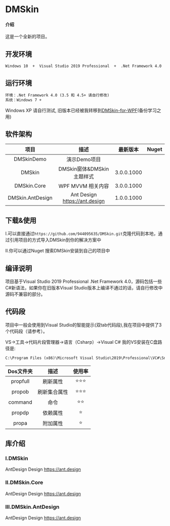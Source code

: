 # DMSkin

#### 介绍
这是一个全新的项目。

## 开发环境
````xml
Windows 10  +  Visual Studio 2019 Professional  +  .Net Framework 4.0
````

## 运行环境
````xml
环境：.Net Framework 4.0 (3.5 和 4.5+ 请自行修改)
系统：Windows 7 +
````

Windows XP 请自行测试,
旧版本已经被我转移到[DMSkin-for-WPF](https://github.com/944095635/DMSkin-for-WPF)(备份学习之用)

## 软件架构

| 项目               |   描述                         | 最新版本            | Nuget |
| :----:            |   :----:                       |   :----:       |:----:  | 
| DMSkinDemo        | 演示Demo项目                    |                |        |  
| DMSkin            | DMSkin窗体&DMSkin主题样式        | 3.0.0.1000     |        |
| DMSkin.Core       | WPF MVVM 相关内容               | 3.0.0.1000     |        |
| DMSkin.AntDesign  | Ant Design https://ant.design  | 1.0.0.1000     |        |


## 下载&使用
Ⅰ.可以直接通过`https://github.com/944095635/DMSkin.git`克隆代码到本地，通过引用项目的方式导入DMSkin到你的解决方案中

Ⅱ.你可以通过Nuget 搜索DMSkin安装到自己的项目中


## 编译说明
项目基于Visual Studio 2019 Professional .Net Framework 4.0，源码包括一些C#新语法，如果你在旧版本Visual Studio版本上编译不通过的话，请自行修改中源码不兼容的部分。


## 代码段
项目中一般会使用到Visual Studio的智能提示(双tab代码段),我在项目中提供了3个代码段（请参考）。

VS->工具->代码片段管理器->语言（Csharp）->Visual C#
我的VS安装在C盘路径是:
````xml
C:\Program Files (x86)\Microsoft Visual Studio\2019\Professional\VC#\Snippets\2052\Visual C#
````

| Dos文件夹                | 描述   |使用率   |
| :----:              | :---:          | :---:          |
| propfull  |  刷新属性       |⭐⭐⭐|
| propob  |  刷新集合属性       |⭐⭐⭐|
| command   | 命令        |⭐⭐|
| propdp    | 依赖属性    |⭐|
| propa    | 附加属性    |⭐|


## 库介绍

### Ⅰ.DMSkin 
AntDesign Design https://ant.design

### Ⅱ.DMSkin.Core 
AntDesign Design https://ant.design

### Ⅲ.DMSkin.AntDesign 
AntDesign Design https://ant.design
